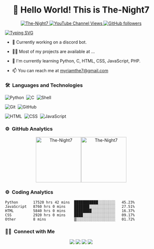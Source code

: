 <h1 align="center">👋 Hello World! This is The-Night7</h1>

<p align="center"> 
<a href="https://the-night7.neocities.org/">
<img src="https://komarev.com/ghpvc/?username=The-Night7&label=Profile%20views&color=0e75b6&style=for-the-badge" alt="The-Night7" /> </a>
<a href="https://www.youtube.com/@bsd_myriam">
    <img alt="YouTube Channel Views" src="https://img.shields.io/youtube/channel/views/YOUR_CHANNEL_ID_HERE?style=for-the-badge&logo=youtube">
  </a>
<a href="https://the-night7.neocities.org/">
  <img alt="GitHub followers" src="https://img.shields.io/github/followers/The-Night7?style=for-the-badge&logo=github"></a>
</p>

<p align="left">
  <a href="https://the-night7.neocities.org/"><img src="https://readme-typing-svg.herokuapp.com?font=Fira+Code&pause=1000&random=false&width=435&lines=I+am+still+learning" alt="Typing SVG" /></a>
</p>

- 🔭 Currently working on a discord bot.

- 👨‍💻 Most of my projects are available at ...

- 🌱 I'm currently learning Python, C, HTML, CSS, JavaScript, PHP.

- 📫 You can reach me at <a href="mailto:myriamthe7@gmail.com">myriamthe7@gmail.com</a>

### 🛠 &nbsp;Languages and Technologies  

![Python](https://img.shields.io/badge/-Python-05122A?style=for-the-badge&logo=python)&nbsp;
![C](https://img.shields.io/badge/-C-05122A?style=for-the-badge&logo=C&logoColor=A8B9CC)&nbsp;
![Shell](https://img.shields.io/badge/-Shell-05122A?style=for-the-badge&logo=gnubash&logoColor=FFFFFF)&nbsp;

![Git](https://img.shields.io/badge/-Git-05122A?style=for-the-badge&logo=git)&nbsp;
![GitHub](https://img.shields.io/badge/-GitHub-05122A?style=for-the-badge&logo=github)&nbsp;

![HTML](https://img.shields.io/badge/-HTML-05122A?style=for-the-badge&logo=HTML5)&nbsp;
![CSS](https://img.shields.io/badge/-CSS-05122A?style=for-the-badge&logo=CSS3&logoColor=1572B6)&nbsp;
![JavaScript](https://img.shields.io/badge/-JavaScript-05122A?style=for-the-badge&logo=javascript&logoColor=F0DB4F)&nbsp;

<!-- Add or remove technologies badges as needed -->

### ⚙️ &nbsp;GitHub Analytics

<p align="center">
<a href="https://github.com/The-Night7">
<img  src="https://github-readme-stats.vercel.app/api/top-langs?username=The-Night7&show_icons=true&locale=en&layout=compact&theme=nightowl&hide_border=true" alt="The-Night7" height=150px/><img  src="https://github-readme-stats.vercel.app/api?username=The-Night7&show_icons=true&locale=en&theme=nightowl&hide_border=true" alt="The-Night7" height=150px />
</a>
</p>

### ⚙️ &nbsp;Coding Analytics

<!--START_SECTION:waka-->
```text
Python       17520 hrs 42 mins  ███████████░░░░░░░░   45.23% 
JavaScript   8760 hrs 0 mins    ███████░░░░░░░░░░░░   27.51%
HTML         5840 hrs 0 mins    ████████░░░░░░░░░░░   16.37%
CSS          2920 hrs 0 mins    ████░░░░░░░░░░░░░░░   09.17%
Other        8 mins             ▒░░░░░░░░░░░░░░░░░░   01.72%
```

### 🤝🏻 &nbsp;Connect with Me

<p align="center">
<a href="https://the-night7.neocities.org/"><img src="https://img.shields.io/badge/-Website-00A5E9?style=for-the-badge&logo=googlechrome&logoColor=white"/></a>
<a href="mailto:YOUR_EMAIL"><img src="https://img.shields.io/badge/-Mail-D14836?style=for-the-badge&logo=Gmail&logoColor=white"/></a>
<a href="https://www.instagram.com/bsd_myriam/"><img src="https://img.shields.io/badge/-Instagram-E1306C?style=for-the-badge&logo=Instagram&logoColor=white"/></a>
<a href="https://www.youtube.com/@bsd_myriam"><img src="https://img.shields.io/badge/-Youtube-ff4242?style=for-the-badge&logo=youtube&logoColor=white"/></a>
</p>
